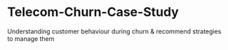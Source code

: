 # Telecom-Churn-Case-Study
Understanding customer behaviour during churn &amp; recommend strategies to manage them
